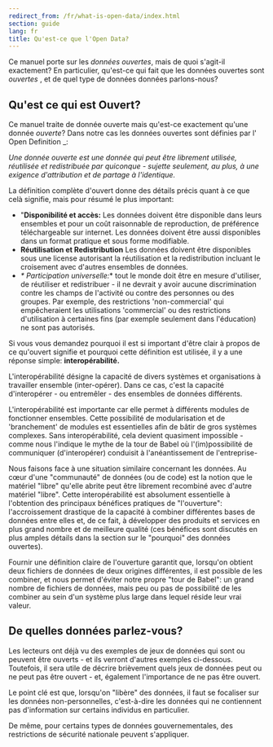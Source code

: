 ```yaml
---
redirect_from: /fr/what-is-open-data/index.html
section: guide
lang: fr
title: Qu'est-ce que l'Open Data?
---
```


Ce manuel porte sur les *données ouvertes*, mais de quoi s'agit-il exactement? En particulier, qu'est-ce qui fait que les données ouvertes sont *ouvertes* , et de quel type de données données parlons-nous?

## Qu'est ce qui est Ouvert?

Ce manuel traite de donnée ouverte mais qu'est-ce exactement qu'une donnée *ouverte*? Dans notre cas les données ouvertes sont définies par l' Open Definition \_:

*Une donnée ouverte est une donnée qui peut être librement utilisée, réutilisée et redistribuée par quiconque - sujette seulement, au plus, à une exigence d'attribution et de partage à l'identique.*

La définition complète d'ouvert donne des détails précis quant à ce que celà signifie, mais pour résumé le plus important:

-   "**Disponibilité et accès:** Les données doivent être disponible dans leurs ensembles et pour un coût raisonnable de reproduction, de préférence téléchargeable sur internet. Les données doivent être aussi disponibles dans un format pratique et sous forme modifiable.
-   **Réutilisation et Redistribution** Les données doivent être disponibles sous une license autorisant la réutilisation et la redistribution incluant le croisement avec d'autres ensembles de données.
-   *\* Participation universelle:*\* tout le monde doit être en mesure d'utiliser, de réutiliser et redistribuer - il ne devrait y avoir aucune discrimination contre les champs de l'activité ou contre des personnes ou des groupes. Par exemple, des restrictions 'non-commercial' qui empêcheraient les utilisations 'commercial' ou des restrictions d'utilisation à certaines fins (par exemple seulement dans l'éducation) ne sont pas autorisés.

Si vous vous demandez pourquoi il est si important d'être clair à propos de ce qu'ouvert signifie et pourquoi cette définition est utilisée, il y a une réponse simple: **interopérabilité.**

L'interopérabilité désigne la capacité de divers systèmes et organisations à travailler ensemble (inter-opérer). Dans ce cas, c'est la capacité d'interopérer - ou entremêler - des ensembles de données différents.

L'interopérabilité est importante car elle permet à différents modules de fonctionner ensembles. Cette possibilité de modularisation et de 'branchement' de modules est essentielles afin de bâtir de gros systèmes complexes. Sans interopérabilité, cela devient quasiment impossible - comme nous l'indique le mythe de la tour de Babel où l'(im)possibilité de communiquer (d'interopérer) conduisit à l'anéantissement de l'entreprise-

Nous faisons face à une situation similaire concernant les données. Au cœur d'une "communauté" de données (ou de code) est la notion que le matériel "libre" qu'elle abrite peut être librement recombiné avec d'autre matériel "libre". Cette interopérabilité est absolument essentielle à l'obtention des principaux bénéfices pratiques de "l'ouverture": l'accroissement drastique de la capacité à combiner différentes bases de données entre elles et, de ce fait, à développer des produits et services en plus grand nombre et de meilleure qualité (ces bénéfices sont discutés en plus amples détails dans la section sur le "pourquoi" des données ouvertes).

Fournir une définition claire de l'ouverture garantit que, lorsqu'on obtient deux fichiers de données de deux origines différentes, il est possible de les combiner, et nous permet d'éviter notre propre "tour de Babel": un grand nombre de fichiers de données, mais peu ou pas de possibilité de les combiner au sein d'un système plus large dans lequel réside leur vrai valeur.

## De quelles données parlez-vous?

Les lecteurs ont déjà vu des exemples de jeux de données qui sont ou peuvent être ouverts - et ils verront d'autres exemples ci-dessous. Toutefois, il sera utile de décrire brièvement quels jeux de données peut ou ne peut pas être ouvert - et, également l'importance de ne pas être ouvert.

Le point clé est que, lorsqu'on "libère" des données, il faut se focaliser sur les données non-personnelles, c'est-à-dire les données qui ne contiennent pas d'information sur certains individus en particulier.

De même, pour certains types de données gouvernementales, des restrictions de sécurité nationale peuvent s'appliquer.
